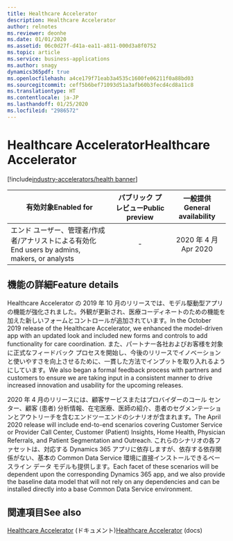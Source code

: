 ```yaml
---
title: Healthcare Accelerator
description: Healthcare Accelerator
author: relnotes
ms.reviewer: deonhe
ms.date: 01/01/2020
ms.assetid: 06c0d27f-d41a-ea11-a811-000d3a8f0752
ms.topic: article
ms.service: business-applications
ms.author: snagy
dynamics365pdf: true
ms.openlocfilehash: a4ce179f71eab3a4535c1600fe06211f0a88bd03
ms.sourcegitcommit: ceff5b6bef71093d51a3afb60b3fecd4cd8a11c8
ms.translationtype: HT
ms.contentlocale: ja-JP
ms.lasthandoff: 01/25/2020
ms.locfileid: "2986572"
---
```

# <a name="healthcare-accelerator"></a><span data-ttu-id="077fe-103">Healthcare Accelerator</span><span class="sxs-lookup"><span data-stu-id="077fe-103">Healthcare Accelerator</span></span>
[!include[industry-accelerators/health banner](../includes/industry-accelerators/health.md)]

| <span data-ttu-id="077fe-104">有効対象</span><span class="sxs-lookup"><span data-stu-id="077fe-104">Enabled for</span></span>    |  <span data-ttu-id="077fe-105">パブリック プレビュー</span><span class="sxs-lookup"><span data-stu-id="077fe-105">Public preview</span></span> | <span data-ttu-id="077fe-106">一般提供</span><span class="sxs-lookup"><span data-stu-id="077fe-106">General availability</span></span> | 
| ---------- | :----------: |:----------: |
|<span data-ttu-id="077fe-107">エンド ユーザー、管理者/作成者/アナリストによる有効化</span><span class="sxs-lookup"><span data-stu-id="077fe-107">End users by admins, makers, or analysts</span></span>|-| <span data-ttu-id="077fe-108">2020 年 4 月</span><span class="sxs-lookup"><span data-stu-id="077fe-108">Apr 2020</span></span>|


<!--from editor: Should October 2019 and April 2020 change to 2019 release wave 2 and 2020 release wave 1? -->



## <a name="feature-details"></a><span data-ttu-id="077fe-109">機能の詳細</span><span class="sxs-lookup"><span data-stu-id="077fe-109">Feature details</span></span>
<!--feature detail start -->
<span data-ttu-id="077fe-110">Healthcare Accelerator の 2019 年 10 月のリリースでは、モデル駆動型アプリの機能が強化されました。外観が更新され、医療コーディネートのための機能を加えた新しいフォームとコントロールが追加されています。</span><span class="sxs-lookup"><span data-stu-id="077fe-110">In the October 2019 release of the Healthcare Accelerator, we enhanced the model-driven app with an updated look and included new forms and controls to add functionality for care coordination.</span></span> <span data-ttu-id="077fe-111">また、パートナー各社およびお客様を対象に正式なフィードバック プロセスを開始し、今後のリリースでイノベーションと使いやすさを向上させるために、一貫した方法でインプットを取り入れるようにしています。</span><span class="sxs-lookup"><span data-stu-id="077fe-111">We also began a formal feedback process with partners and customers to ensure we are taking input in a consistent manner to drive increased innovation and usability for the upcoming releases.</span></span>

<span data-ttu-id="077fe-112">2020 年 4 月のリリースには、顧客サービスまたはプロバイダーのコール センター、顧客 (患者) 分析情報、在宅医療、医師の紹介、患者のセグメンテーションとアウトリーチを含むエンドツーエンドのシナリオが含まれます。</span><span class="sxs-lookup"><span data-stu-id="077fe-112">The April 2020 release will include end-to-end scenarios covering Customer Service or Provider Call Center, Customer (Patient) Insights, Home Health, Physician Referrals, and Patient Segmentation and Outreach.</span></span> <span data-ttu-id="077fe-113">これらのシナリオの各ファセットは、対応する Dynamics 365 アプリに依存しますが、依存する依存関係がない、基本の Common Data Service 環境に直接インストールできるベースライン データ モデルも提供します。</span><span class="sxs-lookup"><span data-stu-id="077fe-113">Each facet of these scenarios will be dependent upon the corresponding Dynamics 365 app, and we also provide the baseline data model that will not rely on any dependencies and can be installed directly into a base Common Data Service environment.</span></span>
<!--feature detail end -->










## <a name="see-also"></a><span data-ttu-id="077fe-114">関連項目</span><span class="sxs-lookup"><span data-stu-id="077fe-114">See also</span></span>

<span data-ttu-id="077fe-115">[Healthcare Accelerator](https://docs.microsoft.com/common-data-model/health-accelerator) (ドキュメント)</span><span class="sxs-lookup"><span data-stu-id="077fe-115">[Healthcare Accelerator](https://docs.microsoft.com/common-data-model/health-accelerator) (docs)</span></span>
